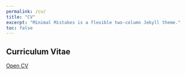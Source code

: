 ```yaml
---
permalink: /cv/
title: "CV"
excerpt: "Minimal Mistakes is a flexible two-column Jekyll theme."
toc: false
---
```

## Curriculum Vitae

[Open CV](https://jaehoankim.github.io/assets/CV_JaehoanKim.pdf)